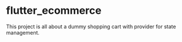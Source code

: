 # flutter_ecommerce

This project is all about a dummy shopping cart with provider for state management.
